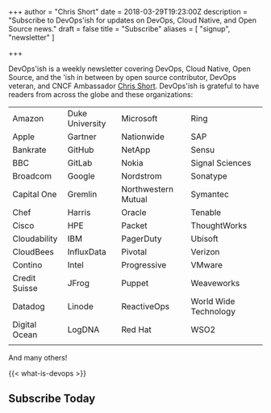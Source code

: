 +++
author = "Chris Short"
date = 2018-03-29T19:23:00Z
description = "Subscribe to DevOps'ish for updates on DevOps, Cloud Native, and Open Source news."
draft = false
title = "Subscribe"
aliases = [
	"signup",
	"newsletter"
]

+++

DevOps'ish is a weekly newsletter covering DevOps, Cloud Native, Open Source, and the 'ish in between by open source contributor, DevOps veteran, and CNCF Ambassador [Chris Short](https://chrisshort.net/). DevOps'ish is grateful to have readers from across the globe and these organizations:

|             |          |                   |                     |
|-------------|----------|-------------------|---------------------|
|Amazon       |Duke University|Microsoft          |Ring                 |
|Apple        |Gartner   |Nationwide         |SAP                  |
|Bankrate     |GitHub    |NetApp             |Sensu                |
|BBC          |GitLab    |Nokia              |Signal Sciences      |
|Broadcom     |Google    |Nordstrom          |Sonatype             |
|Capital One  |Gremlin   |Northwestern Mutual|Symantec             |
|Chef         |Harris    |Oracle             |Tenable              |
|Cisco        |HPE       |Packet             |ThoughtWorks         |
|Cloudability |IBM       |PagerDuty          |Ubisoft              |
|CloudBees    |InfluxData|Pivotal            |Verizon              |
|Contino      |Intel     |Progressive        |VMware               |
|Credit Suisse|JFrog     |Puppet             |Weaveworks           |
|Datadog      |Linode    |ReactiveOps        |World Wide Technology|
|Digital Ocean|LogDNA    |Red Hat            |WSO2                 |
|             |          |                   |                     |

And many others!

{{< what-is-devops >}}

## Subscribe Today